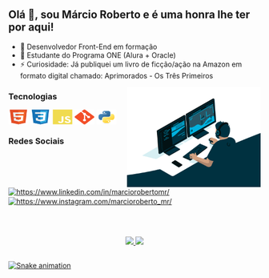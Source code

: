 ## Olá 👋, sou Márcio Roberto e é uma honra lhe ter por aqui!
  
  
- 🔭 Desenvolvedor Front-End em formação
- 🌱 Estudante do Programa ONE (Alura + Oracle)
- ⚡ Curiosidade: Já publiquei um livro de ficção/ação na Amazon em formato digital chamado: Aprimorados - Os Três Primeiros

<!--
- 🔭 I’m currently working on ...
- 🌱 I’m currently learning ...
- 👯 I’m looking to collaborate on ...
- 🤔 I’m looking for help with ...
- 💬 Ask me about ...
- 📫 How to reach me: ...
- 😄 Pronouns: ...
- ⚡ Fun fact: ...
-->

<img align="right" height="200" alt="coding-time" src="code.gif">
    
### Tecnologias
<div style="display: inline_block">
  <img align="center" alt="Marcio-HTML" height="30" width="40" src="https://raw.githubusercontent.com/devicons/devicon/master/icons/html5/html5-original.svg">
  <img align="center" alt="Marcio-CSS" height="30" width="40" src="https://raw.githubusercontent.com/devicons/devicon/master/icons/css3/css3-original.svg">
  <img align="center" alt="Marcio-Js" height="30" width="40" src="https://raw.githubusercontent.com/devicons/devicon/master/icons/javascript/javascript-plain.svg">
  <img align="center" alt="Marcio-Git" height="30" width="40" src="https://raw.githubusercontent.com/devicons/devicon/master/icons/git/git-original.svg">
  <img align="center" alt="Marcio-Python" height="30" width="40" src="https://raw.githubusercontent.com/devicons/devicon/master/icons/python/python-original.svg">
</div>

### Redes Sociais
<div style="display: inline_block">
  <a href="https://www.linkedin.com/in/marciorobertomr/" target="blank"><img align="center" src="https://raw.githubusercontent.com/rahuldkjain/github-profile-readme-generator/master/src/images/icons/Social/linked-in-alt.svg" alt="https://www.linkedin.com/in/marciorobertomr/" height="30" width="40" /></a>
  <a href="https://www.instagram.com/marcioroberto_mr/" target="blank"><img align="center" src="https://raw.githubusercontent.com/rahuldkjain/github-profile-readme-generator/master/src/images/icons/Social/instagram.svg" alt="https://www.instagram.com/marcioroberto_mr/" height="30" width="40" /></a>
</div>

<br><br>

<div align="center">
  <a href="https://github.com/marciorobertomr">
  <img height="160em" src="https://github-readme-stats.vercel.app/api?username=marciorobertomr&show_icons=true&theme=tokyonight&include_all_commits=true&count_private=true"/>
  <img height="160em" src="https://github-readme-stats.vercel.app/api/top-langs/?username=marciorobertomr&layout=compact&langs_count=7&theme=tokyonight"/>
</div>
  
  ##
  
![Snake animation](https://github.com/marciorobertomr/marciorobertomr/blob/output/github-contribution-grid-snake.svg)
